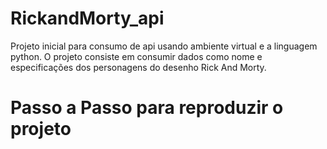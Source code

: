 # RickandMorty_api
Projeto inicial para consumo de api usando ambiente virtual e a linguagem python.
O projeto consiste em consumir dados como nome e especificações dos personagens do desenho Rick And Morty.
<h1>Passo a Passo para reproduzir o projeto </h1>
